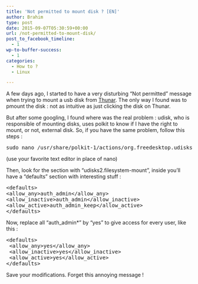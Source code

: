 ```yaml
---
title: 'Not permitted to mount disk ? [EN]'
author: Brahim
type: post
date: 2015-09-07T05:30:59+00:00
url: /not-permitted-to-mount-disk/
post_to_facebook_timeline:
  - 1
wp-to-buffer-success:
  - 1
categories:
  - How to ?
  - Linux

---
```

A few days ago, I started to have a very disturbing &#8220;Not permitted&#8221; message when trying to mount a usb disk from <a title="Thunar: File manager by XFCE" href="http://en.wikipedia.org/wiki/Thunar" target="_blank">Thunar</a>. The only way I found was to pmount the disk : not as intuitive as just clicking the disk on Thunar.

But after some googling, I found where was the real problem : udisk, who is responsible of mounting disks, uses polkit to know if I have the right to mount, or not, external disk. So, if you have the same problem, follow this steps :

<pre>sudo nano /usr/share/polkit-1/actions/org.freedesktop.udisks2.policy
</pre>

(use your favorite text editor in place of nano)

Then, look for the section with &#8220;udisks2.filesystem-mount&#8221;, inside you&#8217;ll have a &#8220;defaults&#8221; section with interesting stuff :

<pre>&lt;defaults&gt;
&lt;allow_any&gt;auth_admin&lt;/allow_any&gt;
&lt;allow_inactive&gt;auth_admin&lt;/allow_inactive&gt;
&lt;allow_active&gt;auth_admin_keep&lt;/allow_active&gt;
&lt;/defaults&gt;</pre>

Now, replace all &#8220;auth_admin*&#8221; by &#8220;yes&#8221; to give access for every user, like this :

<pre>&lt;defaults&gt;
 &lt;allow_any&gt;yes&lt;/allow_any&gt;
 &lt;allow_inactive&gt;yes&lt;/allow_inactive&gt;
 &lt;allow_active&gt;yes&lt;/allow_active&gt;
&lt;/defaults&gt;</pre>

Save your modifications. Forget this annoying message !